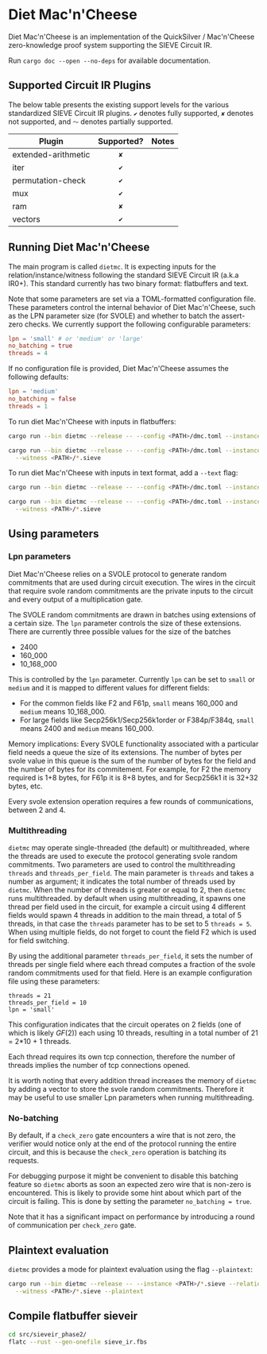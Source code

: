 # Diet Mac'n'Cheese

Diet Mac'n'Cheese is an implementation of the QuickSilver / Mac'n'Cheese
zero-knowledge proof system supporting the SIEVE Circuit IR.

Run `cargo doc --open --no-deps` for available documentation.

## Supported Circuit IR Plugins

The below table presents the existing support levels for the various
standardized SIEVE Circuit IR plugins. `✔` denotes fully supported, `✘` denotes not
supported, and `〜` denotes partially supported.

| Plugin              | Supported? | Notes           |
| ------------------- | :--------: | --------------- |
| extended-arithmetic |    `✘`     |                 |
| iter                |    `✔`     |                 |
| permutation-check   |    `✔`     |                 |
| mux                 |    `✔`     |                 |
| ram                 |    `✘`     |                 |
| vectors             |    `✔`     |                 |

## Running Diet Mac'n'Cheese

The main program is called `dietmc`.
It is expecting inputs for the relation/instance/witness following the standard SIEVE Circuit IR (a.k.a IR0+).
This standard currently has two binary format: flatbuffers and text.

Note that some parameters are set via a TOML-formatted configuration file. These parameters control the
internal behavior of Diet Mac'n'Cheese, such as the LPN parameter size (for SVOLE) and whether to batch
the assert-zero checks. We currently support the following configurable parameters:

```toml
lpn = 'small' # or 'medium' or 'large'
no_batching = true
threads = 4
```

If no configuration file is provided, Diet Mac'n'Cheese assumes the following defaults:

```toml
lpn = 'medium'
no_batching = false
threads = 1
```

To run diet Mac'n'Cheese with inputs in flatbuffers:

```bash
cargo run --bin dietmc --release -- --config <PATH>/dmc.toml --instance <PATH>/*.sieve --relation <PATH>/*.sieve

cargo run --bin dietmc --release -- --config <PATH>/dmc.toml --instance <PATH>/*.sieve --relation <PATH>/*.sieve \
  --witness <PATH>/*.sieve
```

To run diet Mac'n'Cheese with inputs in text format, add a `--text` flag:

```bash
cargo run --bin dietmc --release -- --config <PATH>/dmc.toml --instance <PATH>/*.sieve --relation <PATH>/*.sieve --text

cargo run --bin dietmc --release -- --config <PATH>/dmc.toml --instance <PATH>/*.sieve --relation <PATH>/*.sieve --text \
  --witness <PATH>/*.sieve
```

## Using parameters

### Lpn parameters

Diet Mac'n'Cheese relies on a SVOLE protocol to generate random commitments that are used during
circuit execution. The wires in the circuit that require svole random commitments are the
private inputs to the circuit and every output of a multiplication gate.

The SVOLE random commitments are drawn in batches using extensions of a certain size.
The `lpn` parameter controls the size of these extensions.
There are currently three possible values for the size of the batches
- 2400
- 160_000
- 10_168_000

This is controlled by the `lpn` parameter. Currently `lpn` can be set to `small` or `medium` and
it is mapped to different values for different fields:
* For the common fields like F2 and F61p, `small` means 160_000 and `medium` means 10_168_000.
* For large fields like Secp256k1/Secp256k1order or F384p/F384q,  `small` means 2400 and `medium` means 160_000.

Memory implications: Every SVOLE functionality associated with a particular field needs a queue
the size of its extensions. The number of bytes per svole value in this queue is the sum
of the number of bytes for the field and the number of bytes for its commitement.
For example, for F2 the memory required is 1+8 bytes, for F61p it is 8+8 bytes,
and for Secp256k1 it is 32+32 bytes, etc.

Every svole extension operation requires a few rounds of communications, between 2 and 4.

### Multithreading

`dietmc` may operate single-threaded (the default) or multithreaded, where the threads are used to
execute the protocol generating svole random commitments.
Two parameters are used to control the multithreading `threads` and `threads_per_field`.
The main parameter is `threads` and takes a number as argument; it indicates the total number of
threads used by `dietmc`.
When the number of threads is greater or equal to 2, then `dietmc` runs multithreaded.
by default when using multithreading, it spawns one thread per field used in the circuit,
for example a circuit using 4 different fields would spawn 4 threads in addition to the main thread,
a total of 5 threads, in that case the `threads` parameter has to be set to 5 `threads = 5`.
When using multiple fields, do not forget to count the field F2 which is used for field switching.

By using the additional parameter `threads_per_field`, it sets the number of threads per single field
where each thread computes a fraction of the svole random commitments used for that field.
Here is an example configuration file using these parameters:
```
threads = 21
threads_per_field = 10
lpn = 'small'
```
This configuration indicates that the circuit operates on 2 fields (one of which is likely $`GF(2)`$)
each using 10 threads, resulting in a total number of 21 = 2*10 + 1 threads.

Each thread requires its own tcp connection, therefore the number of threads implies the number
of tcp connections opened.

It is worth noting that every addition thread increases the memory of `dietmc` by adding a vector
to store the svole random commitments. Therefore it may be useful to use smaller Lpn parameters
when running multithreading.

### No-batching

By default, if a `check_zero` gate encounters a wire that is not zero, the verifier would notice only at the end
of the protocol running the entire circuit, and this is because the `check_zero` operation is batching its requests.

For debugging purpose it might be convenient to disable this batching feature so `dietmc` aborts
as soon an expected zero wire that is non-zero is encountered. This is likely to provide some hint
about which part of the circuit is failing. This is done by setting the parameter `no_batching = true`.

Note that it has a significant impact on performance by introducing a round of communication per `check_zero` gate.


## Plaintext evaluation

`dietmc` provides a mode for plaintext evaluation using the flag `--plaintext`:
```bash
cargo run --bin dietmc --release -- --instance <PATH>/*.sieve --relation <PATH>/*.sieve \
  --witness <PATH>/*.sieve --plaintext
```

## Compile flatbuffer sieveir

```bash
cd src/sieveir_phase2/
flatc --rust --gen-onefile sieve_ir.fbs
```
